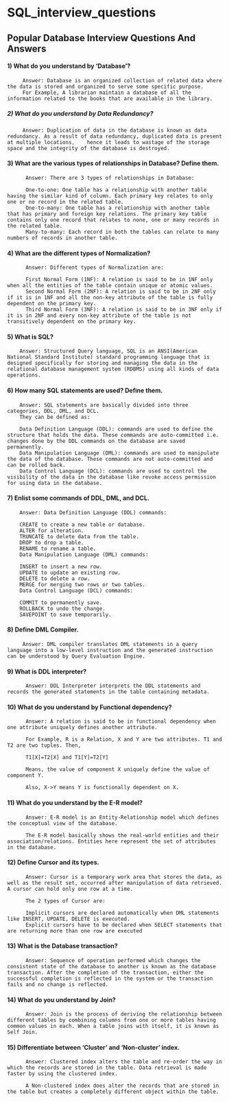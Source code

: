 # SQL_interview_questions
## Popular Database Interview Questions And Answers
#### 1) What do you understand by ‘Database’? 
         Answer: Database is an organized collection of related data where the data is stored and organized to serve some specific purpose.
         For Example, A librarian maintain a database of all the information related to the books that are available in the library.
##### 2) What do you understand by Data Redundancy?       
         Answer: Duplication of data in the database is known as data redundancy. As a result of data redundancy, duplicated data is present at multiple locations,    hence it leads to wastage of the storage space and the integrity of the database is destroyed.
#### 3) What are the various types of relationships in Database? Define them.         
          Answer: There are 3 types of relationships in Database:

          One-to-one: One table has a relationship with another table having the similar kind of column. Each primary key relates to only one or no record in the related table.
          One-to-many: One table has a relationship with another table that has primary and foreign key relations. The primary key table contains only one record that relates to none, one or many records in the related table.
          Many-to-many: Each record in both the tables can relate to many numbers of records in another table.

#### 4) What are the different types of Normalization?
          Answer: Different types of Normalization are:

          First Normal Form (1NF): A relation is said to be in 1NF only when all the entities of the table contain unique or atomic values.
          Second Normal Form (2NF): A relation is said to be in 2NF only if it is in 1NF and all the non-key attribute of the table is fully dependent on the primary key.
          Third Normal Form (3NF): A relation is said to be in 3NF only if it is in 2NF and every non-key attribute of the table is not transitively dependent on the primary key.
#### 5) What is SQL?

        Answer: Structured Query language, SQL is an ANSI(American National Standard Institute) standard programming language that is designed specifically for storing and managing the data in the relational database management system (RDBMS) using all kinds of data operations.          
#### 6) How many SQL statements are used? Define them.

        Answer: SQL statements are basically divided into three categories, DDL, DML, and DCL.
        They can be defined as:

        Data Definition Language (DDL): commands are used to define the structure that holds the data. These commands are auto-committed i.e. changes done by the DDL commands on the database are saved permanently.
        Data Manipulation Language (DML): commands are used to manipulate the data of the database. These commands are not auto-committed and can be rolled back.
        Data Control Language (DCL): commands are used to control the visibility of the data in the database like revoke access permission for using data in the database.       
        
#### 7) Enlist some commands of DDL, DML, and DCL.

        Answer: Data Definition Language (DDL) commands:

        CREATE to create a new table or database.
        ALTER for alteration.
        TRUNCATE to delete data from the table.
        DROP to drop a table.
        RENAME to rename a table.
        Data Manipulation Language (DML) commands:

        INSERT to insert a new row.
        UPDATE to update an existing row.
        DELETE to delete a row.
        MERGE for merging two rows or two tables.
        Data Control Language (DCL) commands:

        COMMIT to permanently save.
        ROLLBACK to undo the change.
        SAVEPOINT to save temporarily.      
        
#### 8) Define DML Compiler.

         Answer: DML compiler translates DML statements in a query language into a low-level instruction and the generated instruction can be understood by Query Evaluation Engine.

#### 9) What is DDL interpreter?

          Answer: DDL Interpreter interprets the DDL statements and records the generated statements in the table containing metadata.     
          
#### 10) What do you understand by Functional dependency?

          Answer: A relation is said to be in functional dependency when one attribute uniquely defines another attribute.

          For Example, R is a Relation, X and Y are two attributes. T1 and T2 are two tuples. Then,

          T1[X]=T2[X] and T1[Y]=T2[Y]

          Means, the value of component X uniquely define the value of component Y.

          Also, X->Y means Y is functionally dependent on X.     

 #### 11) What do you understand by the E-R model?

          Answer: E-R model is an Entity-Relationship model which defines the conceptual view of the database.

          The E-R model basically shows the real-world entities and their association/relations. Entities here represent the set of attributes in the database.
  #### 12) Define Cursor and its types.

          Answer: Cursor is a temporary work area that stores the data, as well as the result set, occurred after manipulation of data retrieved. A cursor can hold only one row at a time.

          The 2 types of Cursor are:

          Implicit cursors are declared automatically when DML statements like INSERT, UPDATE, DELETE is executed.
          Explicit cursors have to be declared when SELECT statements that are returning more than one row are executed     
       
#### 13) What is the Database transaction?

          Answer: Sequence of operation performed which changes the consistent state of the database to another is known as the database transaction. After the completion of the transaction, either the successful completion is reflected in the system or the transaction fails and no change is reflected. 
       
#### 14) What do you understand by Join?

          Answer: Join is the process of deriving the relationship between different tables by combining columns from one or more tables having common values in each. When a table joins with itself, it is known as Self Join.    
#### 15) Differentiate between ‘Cluster’ and ‘Non-cluster’ index.

          Answer: Clustered index alters the table and re-order the way in which the records are stored in the table. Data retrieval is made faster by using the clustered index.

          A Non-clustered index does alter the records that are stored in the table but creates a completely different object within the table.       
       
       
       
       
